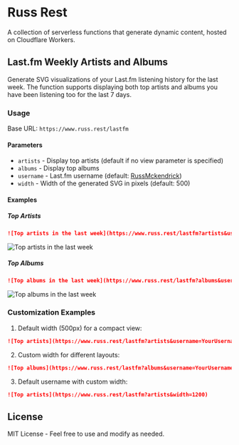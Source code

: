 # Russ Rest

A collection of serverless functions that generate dynamic content, hosted on Cloudflare Workers.

## Last.fm Weekly Artists and Albums

Generate SVG visualizations of your Last.fm listening history for the last week. The function supports displaying both top artists and albums you have been listening too for the last 7 days.

### Usage

Base URL: `https://www.russ.rest/lastfm`

#### Parameters

- `artists` - Display top artists (default if no view parameter is specified)
- `albums` - Display top albums
- `username` - Last.fm username (default: [RussMckendrick](http://last.fm/user/RussMckendrick))
- `width` - Width of the generated SVG in pixels (default: 500)

#### Examples

##### Top Artists

```markdown
![Top artists in the last week](https://www.russ.rest/lastfm?artists&username=RussMckendrick&width=900)
```

![Top artists in the last week](https://www.russ.rest/lastfm?artists&username=RussMckendrick&width=900)

##### Top Albums

```markdown
![Top albums in the last week](https://www.russ.rest/lastfm?albums&username=RussMckendrick&width=900)
```

![Top albums in the last week](https://www.russ.rest/lastfm?albums&username=RussMckendrick&width=900)

### Customization Examples

1. Default width (500px) for a compact view:
```markdown
![Top artists](https://www.russ.rest/lastfm?artists&username=YourUsername)
```

2. Custom width for different layouts:
```markdown
![Top albums](https://www.russ.rest/lastfm?albums&username=YourUsername&width=800)
```

3. Default username with custom width:
```markdown
![Top artists](https://www.russ.rest/lastfm?artists&width=1200)
```

## License

MIT License - Feel free to use and modify as needed.
